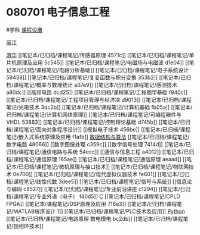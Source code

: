 # 080701 电子信息工程
#学科
[课程设置](笔记本/已归档/学习/0807%20电子信息/课程设置%209a5fd.csv)

[闽江](笔记本/已归档/学习/0807%20电子信息/闽江%202bdff.md)

[清华](笔记本/已归档/学习/0807%20电子信息/清华%202091a.md)
[[笔记本/已归档/课程笔记/传感器原理 4571c]]
[[笔记本/已归档/课程笔记/单片机原理及应用 5c545]]
[[笔记本/已归档/课程笔记/电磁场与电磁波 d1e04]]
[[笔记本/已归档/课程笔记/电路分析基础]]
[[笔记本/已归档/课程笔记/电子系统设计 59438]]
[[笔记本/已归档/课程笔记/复变函数与积分变换 353b2]]
[[笔记本/已归档/课程笔记/概率与数理统计 a07e9]]
[[笔记本/已归档/课程笔记/感测技术 a80dc]]
[[高频电路 dcd25]]
[[笔记本/已归档/课程笔记/工程图学基础 f940c]]
[[笔记本/已归档/课程笔记/工程项目管理与经济决 d9013]]
[[笔记本/已归档/课程笔记/光电技术 3dc2b]]
[[笔记本/已归档/课程笔记/计算机基础 fb05a]]
[[笔记本/已归档/课程笔记/计算机网络原理]]
[[笔记本/已归档/课程笔记/可编程器件与VHDL 53883]]
[[笔记本/已归档/课程笔记/控制理论基础 d745b]]
[[笔记本/已归档/课程笔记/面向对象程序设计]]
[[模拟电子技术 456be]]
[[笔记本/已归档/课程笔记/嵌入式系统原理及应用 f1afb]]
[数据结构与算法](笔记本/已归档/课程笔记/数据结构与算法.md)
[[笔记本/已归档/课程笔记/数字电路 48066]]
[[数字图像处理 c359c]]
[[数字信号处理 7414d]]
[[笔记本/已归档/课程笔记/通信电路与系统 54ecc]]
[[通信与信息工程 a4012]]
[[笔记本/已归档/课程笔记/通信原理 165ae]] [[笔记本/已归档/课程笔记/通信原理 aeaad]]
[[笔记本/已归档/课程笔记/微机原理与接口技术]]
[[笔记本/已归档/课程笔记/物联网技术 0e700]]
[[笔记本/已归档/课程笔记/现代虚拟仪器技术 fe601]]
[[笔记本/已归档/课程笔记/线性代数 3dee5]]
[[笔记本/已归档/课程笔记/信号与系统]]
[[信息论与编码 c8527]]
[[笔记本/已归档/课程笔记/专业前沿讲座 c1294]]
[[笔记本/已归档/课程笔记/专业外语（电子） f40d5]]
[C](笔记本/MyCode/C.md)
[[笔记本/已归档/课程笔记/CPLD FPGA]]
[[笔记本/课程笔记/DSP原理及应用 716e3]]
[[笔记本/已归档/课程笔记/MATLAB程序设计 1]]
[[笔记本/已归档/课程笔记/PLC技术及应用]]
[Python](笔记本/已归档/runboo/Python.md)
[[笔记本/已归档/课程笔记/电路原理 数电模电 bc2db]]
[[笔记本/已归档/课程笔记/锁相环技术]]